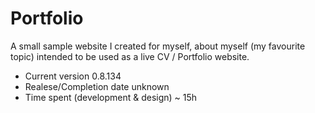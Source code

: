 # Portfolio
A small sample website I created for myself, about myself (my favourite topic) intended to be used as a live CV / Portfolio website.

- Current version 0.8.134
- Realese/Completion date unknown
- Time spent (development & design) ~ 15h
